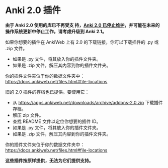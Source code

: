 # Anki 2.0 插件

**由于 Anki 2.0 使用的库已不再受支
持，[Anki 2.0 已停止维护](https://open-spaced-repetition.github.io/anki-faqs-zh-CN/anki-2.0-support-has-ended.html)，并可能在未来的
操作系统更新中停止工作。请考虑升级到 Anki 2.1。**

如果你想要的插件在 AnkiWeb 上有 2.0 的下载链接，你可以下载插件的 .py 或 .zip 文件。

- 如果是 .py 文件，将其放入你的插件文件夹。
- 如果是 .zip 文件，解压其内容到你的插件文件夹。

你的插件文件夹位于你的数据文件夹中：<https://docs.ankiweb.net/files.html#file-locations>

旧的 2.0 插件的存档也已提供。要使用它：

- 从 <https://apps.ankiweb.net/downloads/archive/addons-2.0.zip> 下载插件存档。
- 解压 zip 文件。
- 查找 README 文件以定位你想要的插件 ID。
- 如果是 .py 文件，将其放入你的插件文件夹。
- 如果是 .zip 文件，解压其内容到你的插件文件夹。

你的插件文件夹位于你的数据文件夹中：<https://docs.ankiweb.net/files.html#file-locations>

**这些插件按原样提供，无法为它们提供支持。**
